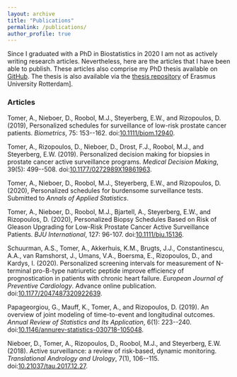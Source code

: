 ```yaml
---
layout: archive
title: "Publications"
permalink: /publications/
author_profile: true
---
```


Since I graduated with a PhD in Biostatistics in 2020 I am not as actively writing research articles. Nevertheless, here are the articles that I have been able to publish. These articles also comprise my PhD thesis available on [GitHub](https://github.com/anirudhtomer/PhDThesis/blob/master/latex/thesis.pdf). The thesis is also available via the [thesis repository](https://github.com/anirudhtomer/PhDThesis/blob/master/latex/thesis.pdf) of Erasmus University Rotterdam].

### Articles
Tomer, A., Nieboer, D., Roobol, M.J., Steyerberg, E.W., and Rizopoulos, D. (2019), Personalized schedules for surveillance of low-risk prostate cancer patients. *Biometrics*, 75: 153--162. doi:[10.1111/biom.12940](https://doi.org/10.1111/biom.12940).

Tomer, A., Rizopoulos, D., Nieboer, D., Drost, F.J., Roobol, M.J., and Steyerberg, E.W. (2019). Personalized decision making for biopsies in prostate cancer active surveillance programs. *Medical Decision Making*, 39(5): 499--508. doi:[10.1177/0272989X19861963](https://doi.org/10.1177/0272989X19861963).

Tomer, A., Nieboer, D., Roobol, M.J., Steyerberg, E.W., and Rizopoulos, D. (2020), Personalized schedules for burdensome surveillance tests. Submitted to *Annals of Applied Statistics*.

Tomer, A., Nieboer, D., Roobol, M.J., Bjartell, A., Steyerberg, E.W., and Rizopoulos, D. (2020), Personalized Biopsy Schedules Based on Risk of Gleason Upgrading for Low-Risk Prostate Cancer Active Surveillance Patients. *BJU International*, 127: 96-107. doi:[10.1111/bju.15136](https://doi.org/10.1111/bju.15136).

Schuurman, A.S., Tomer, A., Akkerhuis, K.M., Brugts, J.J., Constantinescu, A.A., van Ramshorst, J., Umans, V.A., Boersma, E., Rizopoulos, D., and Kardys, I. (2020). Personalized screening intervals for measurement of N-terminal pro-B-type natriuretic peptide improve efficiency of prognostication in patients with chronic heart failure. *European Journal of Preventive Cardiology*. Advance online publication. doi:[10.1177/2047487320922639](https://doi.org/10.1177/2047487320922639).

Papageorgiou, G., Mauff, K., Tomer, A., and Rizopoulos, D. (2019). An overview of joint modeling of time-to-event and longitudinal outcomes. *Annual Review of Statistics and Its Application*, 6(1): 223--240. doi:[10.1146/annurev-statistics-030718-105048](https://doi.org/10.1146/annurev-statistics-030718-105048).

Nieboer, D., Tomer, A., Rizopoulos, D., Roobol, M.J., and Steyerberg, E.W. (2018). Active surveillance: a review of risk-based, dynamic monitoring. *Translational Andrology and Urology*, 7(1), 106--115. doi:[10.21037/tau.2017.12.27](https://doi.org/10.21037/tau.2017.12.27).
